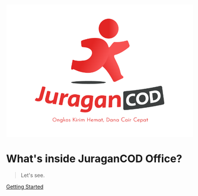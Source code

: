 ![logo](assets/jcod-vertical.png)

# **What's inside JuraganCOD Office?**

> Let's see.

[Getting Started](dashboard/README.md)

